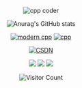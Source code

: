 <div id="title" align=center>

![cpp coder][github-sub-title:img]

![Anurag's GitHub stats](https://github-readme-stats.vercel.app/api?username=star-cs&show_icons=true&theme=tokyonight)

[![modern cpp](https://img.shields.io/badge/code-C++文档-blue)](https://learn.microsoft.com/zh-cn/cpp/cpp/) 
[![cpp](https://img.shields.io/badge/code-Modern%20C++-blue)](https://learn.microsoft.com/zh-cn/cpp/cpp/welcome-back-to-cpp-modern-cpp) 

[![CSDN](https://img.shields.io/badge/CSDN-又过一个秋-yello)](https://blog.csdn.net/weixin_52355727?spm=1001.2100.3001.5343)


![](https://img.shields.io/badge/讨厌-学习-yellow) 
![](https://img.shields.io/badge/性格-闷骚-red) 
![](https://img.shields.io/badge/爱好-发呆:\)摸鱼-red)


![Visitor Count](https://profile-counter.glitch.me/star-cs/count.svg)
</div>

[github-sub-title:img]: https://readme-typing-svg.herokuapp.com?font=Segoe+Script&center=true&lines=star-cs.